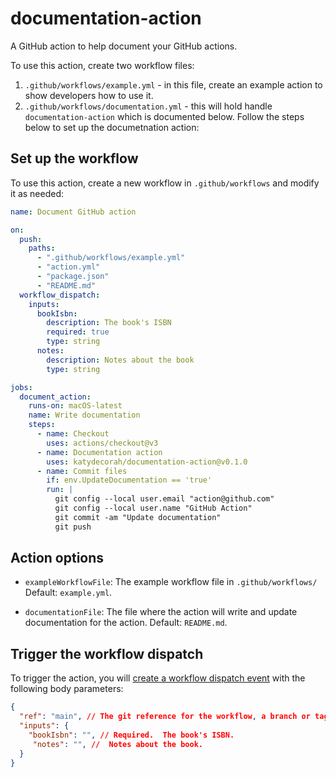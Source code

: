 # documentation-action

A GitHub action to help document your GitHub actions.

To use this action, create two workflow files:

1. `.github/workflows/example.yml` - in this file, create an example action to show developers how to use it.
2. `.github/workflows/documentation.yml` - this will hold handle `documentation-action` which is documented below. Follow the steps below to set up the documetnation action:

<!-- START GENERATED DOCUMENTATION -->

## Set up the workflow

To use this action, create a new workflow in `.github/workflows` and modify it as needed:

```yml
name: Document GitHub action

on:
  push:
    paths:
      - ".github/workflows/example.yml"
      - "action.yml"
      - "package.json"
      - "README.md"
  workflow_dispatch:
    inputs:
      bookIsbn:
        description: The book's ISBN
        required: true
        type: string
      notes:
        description: Notes about the book
        type: string

jobs:
  document_action:
    runs-on: macOS-latest
    name: Write documentation
    steps:
      - name: Checkout
        uses: actions/checkout@v3
      - name: Documentation action
        uses: katydecorah/documentation-action@v0.1.0
      - name: Commit files
        if: env.UpdateDocumentation == 'true'
        run: |
          git config --local user.email "action@github.com"
          git config --local user.name "GitHub Action"
          git commit -am "Update documentation"
          git push
```

## Action options

- `exampleWorkflowFile`: The example workflow file in `.github/workflows/` Default: `example.yml`.

- `documentationFile`: The file where the action will write and update documentation for the action. Default: `README.md`.



## Trigger the workflow dispatch

To trigger the action, you will [create a workflow dispatch event](https://docs.github.com/en/rest/actions/workflows#create-a-workflow-dispatch-event) with the following body parameters:

```json
{ 
  "ref": "main", // The git reference for the workflow, a branch or tag name.
  "inputs": {
    "bookIsbn": "", // Required.  The book's ISBN.
	 "notes": "", //  Notes about the book.
  }
}
```
  <!-- END GENERATED DOCUMENTATION -->
